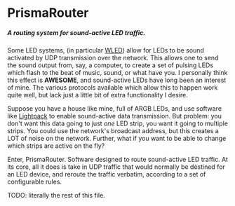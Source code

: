 # PrismaRouter
##### A routing system for sound-active LED traffic.

Some LED systems, (in particular [WLED](https://github.com/Aircoookie/WLED)) allow for LEDs to be sound activated by UDP transmission over the network. This allows one to send the sound output from, say, a computer, to create a set of pulsing LEDs which flash to the beat of music, sound, or what have you. I personally think this effect is **AWESOME**, and sound-active LEDs have long been an interest of mine. The various protocols available which allow this to happen work quite well, but lack just a little bit of extra functionality I desire.

Suppose you have a house like mine, full of ARGB LEDs, and use software like [Lightpack](https://github.com/psieg/Lightpack) to enable sound-active data transmission. But problem: you don't want this data going to just *one* LED strip, you want it going to multiple strips. You could use the network's broadcast address, but this creates a LOT of noise on the network. Further, what if you want to be able to change which strips are active on the fly?

Enter, PrismaRouter. Software designed to route sound-active LED traffic. At its core, all it does is take in UDP traffic that would normally be destined for an LED device, and reroute the traffic verbatim, according to a set of configurable rules.


TODO: literally the rest of this file.
